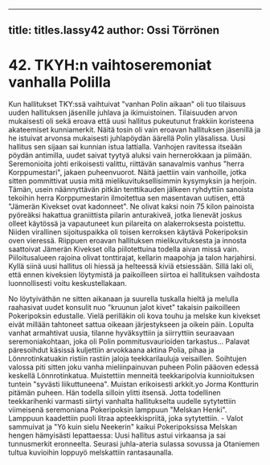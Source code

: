
---

title: titles.lassy42
author: Ossi Törrönen
---


    
# 42. TKYH:n vaihtoseremoniat vanhalla Polilla

Kun hallitukset TKY:ssä vaihtuivat "vanhan Polin aikaan" oli tuo tilaisuus uuden hallituksen jäsenille juhlava ja ikimuistoinen. 
Tilaisuuden arvon mukaisesti oli sekä eroava että uusi hallitus pukeutunut frakkiin koristeena akateemiset kunniamerkit. Näitä tosin 
oli vain eroavan hallituksen jäsenillä ja he istuivat arvonsa mukaisesti juhlapöydän äärellä Polin yläsalissa. Uusi hallitus sen sijaan 
sai kunnian istua lattialla. Vanhojen ravitessa itseään pöydän antimilla, uudet saivat tyytyä aluksi vain hernerokkaan ja piimään. 
Seremonioita johti erikoisesti valittu, riittävän sanavalmis vanhus "herra Korppumestari", jakaen puheenvuorot. Näitä jaettiin vain 
vanhoille, jotka sitten pommittivat uusia mitä mielikuvituksellisimmin kysymyksin ja herjoin. Tämän, usein näännyttävän pitkän 
tenttikauden jälkeen ryhdyttiin sanoista tekoihin herra Korppumestarin ilmoitettua sen masentavan uutisen, että "Jämerän Kivekset 
ovat kadonneet". Ne olivat kaksi noin 75 kilon painoista pyöreäksi hakattua graniittista pilarin anturakiveä, jotka lienevät joskus 
olleet käytössä ja vapautuneet kun pilareita on alakerroksesta poistettu. Niiden virallinen sijoituspaikka oli toisen kerroksen käytävä 
Pokeripoksin oven vieressä. Riippuen eroavan hallituksen mielikuvituksesta ja innosta saattoivat Jämerän Kivekset olla piilotettuina 
todella aivan missä vain. Piiloitusalueen rajoina olivat tonttirajat, kellarin maapohja ja talon harjahirsi. Kyllä siinä uusi hallitus oli 
hiessä ja helteessä kiviä etsiessään. Sillä laki oli, että ennen kiveksien löytymistä ja paikoilleen siirtoa ei hallituksen vaihdosta 
luonnollisesti voitu keskustellakaan.

No löytyiväthän ne sitten aikanaan ja suurella tuskalla hieltä ja melulla raahasivat uudet konsulit nuo "kruunun jalot kivet" takaisin 
paikoilleen Pokeripoksin edustalle. Vielä perilläkin oli kova touhu ja melske kun kivekset eivät millään tahtoneet sattua oikeaan 
järjestykseen ja oikein päin. Lopulta vanhat armahtivat uusia, tilanne hyväksyttiin ja siirryttiin seuraavaan seremoniakohtaan, joka oli 
Polin pommitusvaurioiden tarkastus... Palavat päresoihdut käsissä kuljettiin arvokkaana aktina Polia, pihaa ja Lönnrotinkatuakin 
ristiin rastiin jaloja teekkarilauluja veisaillen. Soihtujen valossa piti sitten joku vanha mieliinpainuvan puheen Polin pääoven edessä 
keskellä Lönnrotinkatua. Muistettiin menneitä teekkaripolvia kunnioituksen tuntein "syvästi liikuttuneena". Muistan erikoisesti 
arkkit.yo Jorma Kontturin pitämän puheen. Hän todella silloin ylitti itsensä. Jotta todellinen teekkarihenki varmasti siirtyi vanhalta 
hallitukselta uudelle sytytettiin viimeisenä seremoniana Pokeripoksin lamppuun "Melskan Henki". Lamppuun kaadettiin puoli litraa 
apteekkispriitä, joka sytytettiin. - Valot sammuivat ja "Yö kuin sielu Neekerin" kaikui Pokeripoksissa Melskan hengen hämyisästi 
lepattaessa: Uusi hallitus astui virkaansa ja sai tunnusmerkit eronneelta. Seurasi juhla-ateria sulassa sovussa ja Otaniemen tultua 
kuvioihin loppuyö melskattiin rantasaunalla.
